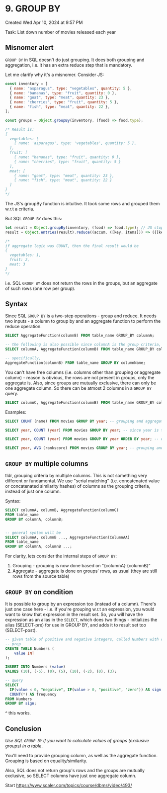 # 9. GROUP BY
Created Wed Apr 10, 2024 at 9:57 PM

Task: List down number of movies released each year

## Misnomer alert
 `GROUP BY` in SQL doesn't do just grouping. 
 It does both grouping and aggregation, i.e. it has an extra reduce step that is mandatory.
 
Let me clarify why it's a misnomer. Consider JS:
```js
const inventory = [
  { name: "asparagus", type: "vegetables", quantity: 5 },
  { name: "bananas", type: "fruit", quantity: 0 },
  { name: "goat", type: "meat", quantity: 23 },
  { name: "cherries", type: "fruit", quantity: 5 },
  { name: "fish", type: "meat", quantity: 22 },
];

const groups = Object.groupBy(inventory, (food) => food.type);

/* Result is:
{
  vegetables: [
    { name: 'asparagus', type: 'vegetables', quantity: 5 },
  ],
  fruit: [
    { name: "bananas", type: "fruit", quantity: 0 },
    { name: "cherries", type: "fruit", quantity: 5 }
  ],
  meat: [
    { name: "goat", type: "meat", quantity: 23 },
    { name: "fish", type: "meat", quantity: 22 }
  ]
}
*/
```
The JS's groupBy function is intuitive. It took some rows and grouped them w.r.t a criteria.

But SQL `GROUP BY` does this:
```js
let result = Object.groupBy(inventory, (food) => food.type); // JS stops here, but SQL is yet to finish
result = Object.entries(result).reduce((accum, ([key, items])) => ({[key]: items.reduce(aggregateLogic(items))}), {});

/*
if aggregate logic was COUNT, then the final result would be
{
  vegetables: 1,
  fruit: 2,
  meat: 3
}
*/
```
i.e. SQL `GROUP BY` does not return the rows in the groups, but an aggregate of such rows (one row per group).

## Syntax
Since SQL `GROUP BY` is a two-step operations - group and reduce. It needs two inputs - a column to group by and an aggregate function to perform the reduce operation.

```sql
SELECT AggregateFunction(columnB) FROM table_name GROUP_BY columnA;

-- the following is also possible since columnA is the group criteria, i.e. it's value is the same for a group's rows (i.e. in a way it is preserved)
SELECT columnA, AggregateFunction(columnB) FROM table_name GROUP_BY columnA;

-- specifically,
AggregateFunction(columnB) FROM table_name GROUP BY columnName;
```

You can't have free columns (i.e. columns other than grouping or aggregate column) - reason is obvious, the rows are not present in groups, only the aggregate is.
Also, since groups are mutually exclusive, there can only be one aggregate column. So there can be atmost 2 columns in a `GROUP BY` query.
```sql
SELECT columnC, AggregateFunction(columnB) FROM table_name GROUP_BY columnA; -- error, grouped on A, aggregate values for groups generates on B, now there's no way to include C (unsolvable because groups have many rows, which value of C would you print??)
```

Examples:
```sql
SELECT COUNT (name) FROM movies GROUP BY year; -- grouping and aggregation specified, OK.

SELECT year, COUNT (year) FROM movies GROUP BY year; -- since year is the group criteria, yes it can be included usually in output, since it's preserved

SELECT year, COUNT (year) FROM movies GROUP BY year ORDER BY year; -- order by is the last code to run, doesn't affect GROUP BY

SELECT year, AVG (rankscore) FROM movies GROUP BY year; -- grouping and aggregation are different, so can be done on different column, OK.
```


## `GROUP BY` multiple columns
tldr, grouping criteria by multiple columns. This is not something very different or fundamental.
We use "serial matching" (i.e. concatenated value or concatenated similarity hashes) of columns as the grouping criteria, instead of just one column.

Syntax:
```sql
SELECT columnA, columnB, AggregateFunction(columnC)
FROM table_name 
GROUP BY columnA, columnB;


-- general syntax will be
SELECT columnA, columnB ..., AggregateFunction(ColumnAA)
FROM table_name
GROUP BY columnA, columnB ...;
```

For clarity, lets consider the internal steps of `GROUP BY`:
1. Grouping - grouping is now done based on "{columnA} {columnB}"
2. Aggregate - aggregate is done on groups' rows, as usual (they are still rows from the source table)

## `GROUP BY` on condition
It is possible to group by an expression too (instead of a column).
There's just one case here - i.e. if you're grouping w.r.t an expression, you would want to know that expression in the result set. So, you will have the expression as an alias in the `SELECT`, which does two things - initializes the alias (SELECT-pre) for use in GROUP BY, and adds it to result set too (SELECT-post).

```sql
-- given table of positive and negative integers, called Numbers with column value.
-- prep
CREATE TABLE Numbers (
    value INT
);

INSERT INTO Numbers (value)
VALUES (10), (-5), (0), (5), (10), (-2), (0), (3);

-- query
SELECT 
  IF(value < 0, "negative", IF(value > 0, "positive", "zero")) AS sign, 
  COUNT(*) AS frequency
FROM Numbers
GROUP BY sign;
```
^ this works.
## Conclusion
*Use SQL `GROUP BY` if you want to calculate values of groups (exclusive groups) in a table*.

You'll need to provide grouping column, as well as the aggregate function. Grouping is based on equality/similarity.

Also, SQL does not return group's rows and the groups are mutually exclusive, so SELECT columns have just one aggregate column.

Start https://www.scaler.com/topics/course/dbms/video/493/